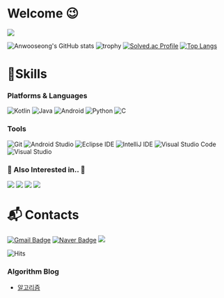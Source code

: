 # Welcome 😉

<img src="https://capsule-render.vercel.app/api?type=waving&color=gradient&text=An%20Woo%20Seong&fontSize=90" />


![Anwooseong's GitHub stats](https://github-readme-stats.vercel.app/api?username=Anwooseong&show_icons=true&theme=radical)
![trophy](https://github-profile-trophy.vercel.app/?username=Anwooseong&theme=gruvbox)
[![Solved.ac Profile](http://mazassumnida.wtf/api/v2/generate_badge?boj=ghi09194)](https://solved.ac/ghi09194/)
[![Top Langs](https://github-readme-stats.vercel.app/api/top-langs/?username=anwooseong&layout=compact&theme=tokyonight&langs_count=5)](https://github.com/anuraghazra/github-readme-stats)

# 💪Skills
### Platforms & Languages
![Kotlin](https://img.shields.io/badge/Kotlin-7F52FF.svg?&style=for-the-badge&logo=Kotlin&logoColor=white)
![Java](https://img.shields.io/badge/Java-007396.svg?&style=for-the-badge&logo=Java&logoColor=white)
![Android](https://img.shields.io/badge/Android-3DDC84.svg?&style=for-the-badge&logo=Android&logoColor=white)
![Python](https://img.shields.io/badge/Python-3776AB.svg?&style=for-the-badge&logo=Python&logoColor=white)
![C](https://img.shields.io/badge/C-A8B9CC.svg?&style=for-the-badge&logo=C&logoColor=white)


### Tools
![Git](https://img.shields.io/badge/Git-F05032.svg?&style=for-the-badge&logo=Git&logoColor=white)
![Android Studio](https://img.shields.io/badge/Android%20Studio-3DDC84.svg?&style=for-the-badge&logo=Android%20Studio&logoColor=white)
![Eclipse IDE](https://img.shields.io/badge/Eclipse%20IDE-2C2255.svg?&style=for-the-badge&logo=Eclipse%20IDE&logoColor=white)
![IntelliJ IDE](https://img.shields.io/badge/Intellij%20IDEA-000000.svg?&style=for-the-badge&logo=Intellij%20IDEA&logoColor=white)
![Visual Studio Code](https://img.shields.io/badge/Visual%20Studio%20Code-007ACC.svg?&style=for-the-badge&logo=Visual%20Studio%20Code&logoColor=white)
![Visual Studio](https://img.shields.io/badge/Visual%20Studio-5C2D91.svg?&style=for-the-badge&logo=Visual%20Studio&logoColor=white)

### 🤔 Also Interested in.. 🤔
<img src="https://img.shields.io/badge/iOS-000000?style=flat-square&logo=iOS&logoColor=white"/> <img src="https://img.shields.io/badge/Swift-FA7343?style=flat-square&logo=Swift&logoColor=white"/> <img src="https://img.shields.io/badge/Spring-6DB33F?style=flat-square&logo=Spring&logoColor=white"/> <img src="https://img.shields.io/badge/Backend-6DB33F?style=flat-square&logoColor=white"/>

# :mailbox_with_mail: Contacts
[![Gmail Badge](https://img.shields.io/badge/Gmail-d14836?style=flat-square&logo=Gmail&logoColor=white&link=mailto:kimsh1691@gmail.com)](mailto:aws56240@gmail.com)
[![Naver Badge](https://img.shields.io/badge/Naver-03C75A?style=flat-square&logo=Naver&logoColor=white&link=mailto:rlatngus1691@naver.com)](mailto:aws5624@naver.com)
<a href="https://www.instagram.com/9_9w.s/"><img src="https://img.shields.io/badge/Instagram-E4405F?style=flat-square&logo=Instagram&logoColor=white&link=https://www.instagram.com/9_9w.s/"/></a>


![Hits](https://hits.seeyoufarm.com/api/count/incr/badge.svg?url=https%3A%2F%2Fgithub.com%2FAnwooseong&count_bg=%23007A0F&title_bg=%2352AE3A&icon=&icon_color=%23E7E7E7&title=hits&edge_flat=false)
### Algorithm Blog
- [알고리즘](https://velog.io/@aws5624?tag=%EC%95%8C%EA%B3%A0%EB%A6%AC%EC%A6%98)
